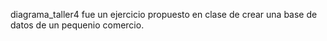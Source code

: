 diagrama_taller4 fue un ejercicio propuesto en clase de crear una base de datos de un pequenio comercio.
